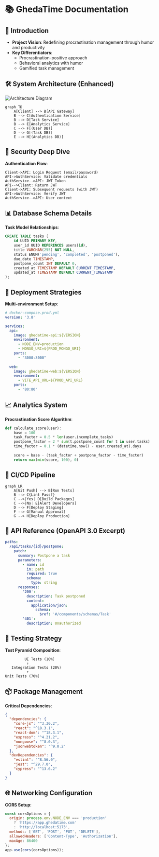 # 📚 GhedaTime Documentation

## 🌟 Introduction
- **Project Vision**: Redefining procrastination management through humor and productivity
- **Key Differentiators**: 
  - Procrastination-positive approach
  - Behavioral analytics with humor
  - Gamified task management

## 🛠️ System Architecture (Enhanced)
![Architecture Diagram](assets/architecture-diagram.png)
```mermaid
graph TD
    A[Client] --> B[API Gateway]
    B --> C[Authentication Service]
    B --> D[Task Service]
    B --> E[Analytics Service]
    C --> F[(User DB)]
    D --> G[(Task DB)]
    E --> H[(Analytics DB)]
```

## 🔐 Security Deep Dive
**Authentication Flow**:
```sequence
Client->API: Login Request (email/password)
API->AuthService: Validate credentials
AuthService-->API: JWT Token
API-->Client: Return JWT
Client->API: Subsequent requests (with JWT)
API->AuthService: Verify JWT
AuthService-->API: User context
```

## 📊 Database Schema Details
**Task Model Relationships**:
```sql
CREATE TABLE tasks (
    id UUID PRIMARY KEY,
    user_id UUID REFERENCES users(id),
    title VARCHAR(255) NOT NULL,
    status ENUM('pending', 'completed', 'postponed'),
    due_date TIMESTAMP,
    postpone_count INT DEFAULT 0,
    created_at TIMESTAMP DEFAULT CURRENT_TIMESTAMP,
    updated_at TIMESTAMP DEFAULT CURRENT_TIMESTAMP
);
```

## 🚀 Deployment Strategies
**Multi-environment Setup**:
```yaml
# docker-compose.prod.yml
version: '3.8'

services:
  api:
    image: ghedatime-api:${VERSION}
    environment:
      - NODE_ENV=production
      - MONGO_URI=${PROD_MONGO_URI}
    ports:
      - "3000:3000"
  
  web:
    image: ghedatime-web:${VERSION}
    environment:
      - VITE_API_URL=${PROD_API_URL}
    ports:
      - "80:80"
```

## 📈 Analytics System
**Procrastination Score Algorithm**:
```python
def calculate_score(user):
    base = 100
    task_factor = 0.5 * len(user.incomplete_tasks)
    postpone_factor = 2 * sum(t.postpone_count for t in user.tasks)
    time_factor = 0.1 * (datetime.now() - user.created_at).days
    
    score = base - (task_factor + postpone_factor - time_factor)
    return max(min(score, 100), 0)
```

## 🔄 CI/CD Pipeline
```mermaid
graph LR
    A[Git Push] --> B[Run Tests]
    B --> C{Lint Pass?}
    C -->|Yes| D[Build Packages]
    C -->|No| E[Alert Developers]
    D --> F[Deploy Staging]
    F --> G[Manual Approval]
    G --> H[Deploy Production]
```

## 📝 API Reference (OpenAPI 3.0 Excerpt)
```yaml
paths:
  /api/tasks/{id}/postpone:
    patch:
      summary: Postpone a task
      parameters:
        - name: id
          in: path
          required: true
          schema:
            type: string
      responses:
        '200':
          description: Task postponed
          content:
            application/json:
              schema:
                $ref: '#/components/schemas/Task'
        '401':
          description: Unauthorized
```

## 🧪 Testing Strategy
**Test Pyramid Composition**:
```
         UI Tests (10%)
          ↑
   Integration Tests (20%)
          ↑
Unit Tests (70%)
```

## 📦 Package Management
**Critical Dependencies**:
```json
{
  "dependencies": {
    "core-js": "^3.30.2",
    "react": "^18.3.1",
    "react-dom": "^18.3.1",
    "express": "^4.21.2",
    "mongoose": "^8.0.3",
    "jsonwebtoken": "^9.0.2"
  },
  "devDependencies": {
    "eslint": "^8.56.0",
    "jest": "^29.7.0",
    "cypress": "^13.6.2"
  }
}
```

## 🌐 Networking Configuration
**CORS Setup**:
```javascript
const corsOptions = {
  origin: process.env.NODE_ENV === 'production' 
    ? 'https://app.ghedatime.com'
    : 'http://localhost:5173',
  methods: ['GET', 'POST', 'PUT', 'DELETE'],
  allowedHeaders: ['Content-Type', 'Authorization'],
  maxAge: 86400
};
app.use(cors(corsOptions));
```
